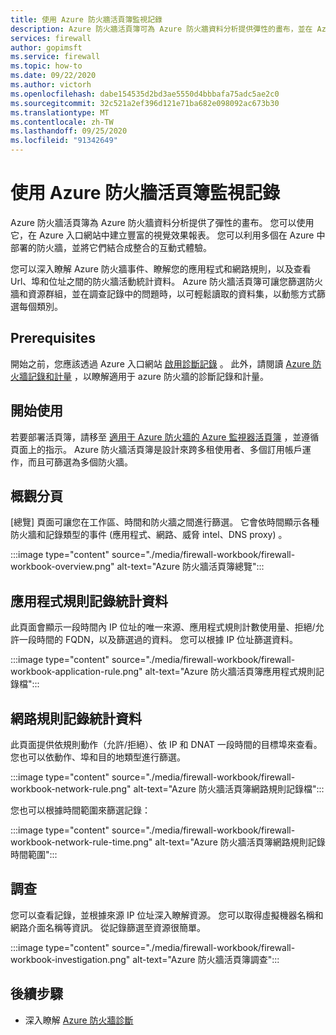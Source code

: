 ```yaml
---
title: 使用 Azure 防火牆活頁簿監視記錄
description: Azure 防火牆活頁簿可為 Azure 防火牆資料分析提供彈性的畫布，並在 Azure 入口網站中建立豐富的視覺效果報表。
services: firewall
author: gopimsft
ms.service: firewall
ms.topic: how-to
ms.date: 09/22/2020
ms.author: victorh
ms.openlocfilehash: dabe154535d2bd3ae5550d4bbbafa75adc5ae2c0
ms.sourcegitcommit: 32c521a2ef396d121e71ba682e098092ac673b30
ms.translationtype: MT
ms.contentlocale: zh-TW
ms.lasthandoff: 09/25/2020
ms.locfileid: "91342649"
---
```

# <a name="monitor-logs-using-azure-firewall-workbook"></a>使用 Azure 防火牆活頁簿監視記錄

Azure 防火牆活頁簿為 Azure 防火牆資料分析提供了彈性的畫布。 您可以使用它，在 Azure 入口網站中建立豐富的視覺效果報表。 您可以利用多個在 Azure 中部署的防火牆，並將它們結合成整合的互動式體驗。

您可以深入瞭解 Azure 防火牆事件、瞭解您的應用程式和網路規則，以及查看 Url、埠和位址之間的防火牆活動統計資料。 Azure 防火牆活頁簿可讓您篩選防火牆和資源群組，並在調查記錄中的問題時，以可輕鬆讀取的資料集，以動態方式篩選每個類別。 

## <a name="prerequisites"></a>Prerequisites

開始之前，您應該透過 Azure 入口網站 [啟用診斷記錄](firewall-diagnostics.md#enable-diagnostic-logging-through-the-azure-portal) 。 此外，請閱讀 [Azure 防火牆記錄和計量](logs-and-metrics.md) ，以瞭解適用于 azure 防火牆的診斷記錄和計量。

## <a name="get-started"></a>開始使用

若要部署活頁簿，請移至 [適用于 Azure 防火牆的 Azure 監視器活頁簿](https://github.com/Azure/Azure-Network-Security/tree/master/Azure%20Firewall/Azure%20Monitor%20Workbook) ，並遵循頁面上的指示。 Azure 防火牆活頁簿是設計來跨多租使用者、多個訂用帳戶運作，而且可篩選為多個防火牆。

## <a name="overview-page"></a>概觀分頁

[總覽] 頁面可讓您在工作區、時間和防火牆之間進行篩選。 它會依時間顯示各種防火牆和記錄類型的事件 (應用程式、網路、威脅 intel、DNS proxy) 。

:::image type="content" source="./media/firewall-workbook/firewall-workbook-overview.png" alt-text="Azure 防火牆活頁簿總覽":::

## <a name="application-rule-log-statistics"></a>應用程式規則記錄統計資料

此頁面會顯示一段時間內 IP 位址的唯一來源、應用程式規則計數使用量、拒絕/允許一段時間的 FQDN，以及篩選過的資料。 您可以根據 IP 位址篩選資料。

:::image type="content" source="./media/firewall-workbook/firewall-workbook-application-rule.png" alt-text="Azure 防火牆活頁簿應用程式規則記錄檔":::

## <a name="network-rule-log-statistics"></a>網路規則記錄統計資料

此頁面提供依規則動作（允許/拒絕）、依 IP 和 DNAT 一段時間的目標埠來查看。 您也可以依動作、埠和目的地類型進行篩選。

:::image type="content" source="./media/firewall-workbook/firewall-workbook-network-rule.png" alt-text="Azure 防火牆活頁簿網路規則記錄檔":::

您也可以根據時間範圍來篩選記錄：

:::image type="content" source="./media/firewall-workbook/firewall-workbook-network-rule-time.png" alt-text="Azure 防火牆活頁簿網路規則記錄時間範圍":::

## <a name="investigations"></a>調查

您可以查看記錄，並根據來源 IP 位址深入瞭解資源。 您可以取得虛擬機器名稱和網路介面名稱等資訊。 從記錄篩選至資源很簡單。

:::image type="content" source="./media/firewall-workbook/firewall-workbook-investigation.png" alt-text="Azure 防火牆活頁簿調查":::

## <a name="next-steps"></a>後續步驟

- 深入瞭解 [Azure 防火牆診斷](firewall-diagnostics.md)